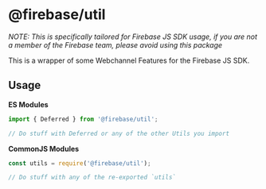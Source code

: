 # @firebase/util

_NOTE: This is specifically tailored for Firebase JS SDK usage, if you are not a member of the
Firebase team, please avoid using this package_

This is a wrapper of some Webchannel Features for the Firebase JS SDK.

## Usage

**ES Modules**

```javascript
import { Deferred } from '@firebase/util';

// Do stuff with Deferred or any of the other Utils you import
```

**CommonJS Modules**

```javascript
const utils = require('@firebase/util');

// Do stuff with any of the re-exported `utils`
```

